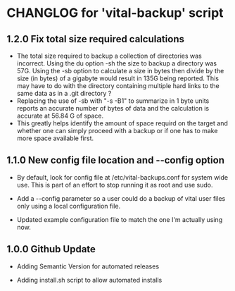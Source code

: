 # CHANGLOG for 'vital-backup' script

## 1.2.0 Fix total size required calculations

* The total size required to backup a collection of directories was incorrect.  Using the du option -sh the size to backup a directory was 57G.  Using the -sb option to calculate a size in bytes then divide by the size (in bytes) of a gigabyte would result in 135G being reported.  This may have to do with the directory containing multiple hard links to the same data as in a .git directory ?
* Replacing the use of -sb with "-s -B1" to summarize in 1 byte units reports an accurate number of bytes of data and the calculation is accurate at 56.84 G of space.
* This greatly helps identify the amount of space requird on the target and whether one can simply proceed with a backup or if one has to make more space available first.

## 1.1.0 New config file location and --config option

* By default, look for config file at /etc/vital-backups.conf for system wide use. This is part of an effort to stop running it as root and use sudo.

* Add a --config parameter so a user could do a backup of vital user files only
using a local configuration file.

* Updated example configuration file to match the one I'm actually using now.

## 1.0.0 Github Update

* Adding Semantic Version for automated releases

* Adding install.sh script to allow automated installs

